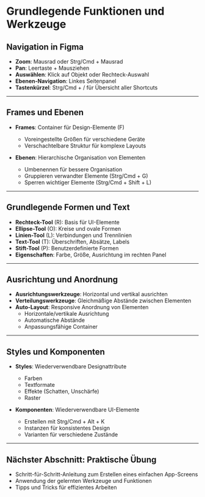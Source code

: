 # Grundlegende Funktionen und Werkzeuge

## Navigation in Figma

- **Zoom**: Mausrad oder Strg/Cmd + Mausrad
- **Pan**: Leertaste + Mausziehen
- **Auswählen**: Klick auf Objekt oder Rechteck-Auswahl
- **Ebenen-Navigation**: Linkes Seitenpanel
- **Tastenkürzel**: Strg/Cmd + / für Übersicht aller Shortcuts

---

## Frames und Ebenen

- **Frames**: Container für Design-Elemente (F)
  - Voreingestellte Größen für verschiedene Geräte
  - Verschachtelbare Struktur für komplexe Layouts
  
- **Ebenen**: Hierarchische Organisation von Elementen
  - Umbenennen für bessere Organisation
  - Gruppieren verwandter Elemente (Strg/Cmd + G)
  - Sperren wichtiger Elemente (Strg/Cmd + Shift + L)

---

## Grundlegende Formen und Text

- **Rechteck-Tool** (R): Basis für UI-Elemente
- **Ellipse-Tool** (O): Kreise und ovale Formen
- **Linien-Tool** (L): Verbindungen und Trennlinien
- **Text-Tool** (T): Überschriften, Absätze, Labels
- **Stift-Tool** (P): Benutzerdefinierte Formen
- **Eigenschaften**: Farbe, Größe, Ausrichtung im rechten Panel

---

## Ausrichtung und Anordnung

- **Ausrichtungswerkzeuge**: Horizontal und vertikal ausrichten
- **Verteilungswerkzeuge**: Gleichmäßige Abstände zwischen Elementen
- **Auto-Layout**: Responsive Anordnung von Elementen
  - Horizontale/vertikale Ausrichtung
  - Automatische Abstände
  - Anpassungsfähige Container

---

## Styles und Komponenten

- **Styles**: Wiederverwendbare Designattribute
  - Farben
  - Textformate
  - Effekte (Schatten, Unschärfe)
  - Raster

- **Komponenten**: Wiederverwendbare UI-Elemente
  - Erstellen mit Strg/Cmd + Alt + K
  - Instanzen für konsistentes Design
  - Varianten für verschiedene Zustände

---

## Nächster Abschnitt: Praktische Übung

- Schritt-für-Schritt-Anleitung zum Erstellen eines einfachen App-Screens
- Anwendung der gelernten Werkzeuge und Funktionen
- Tipps und Tricks für effizientes Arbeiten
